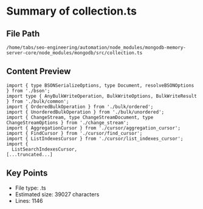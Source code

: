# Summary of collection.ts
  
## File Path
`/home/tabs/seo-engineering/automation/node_modules/mongodb-memory-server-core/node_modules/mongodb/src/collection.ts`

## Content Preview
```
import { type BSONSerializeOptions, type Document, resolveBSONOptions } from './bson';
import type { AnyBulkWriteOperation, BulkWriteOptions, BulkWriteResult } from './bulk/common';
import { OrderedBulkOperation } from './bulk/ordered';
import { UnorderedBulkOperation } from './bulk/unordered';
import { ChangeStream, type ChangeStreamDocument, type ChangeStreamOptions } from './change_stream';
import { AggregationCursor } from './cursor/aggregation_cursor';
import { FindCursor } from './cursor/find_cursor';
import { ListIndexesCursor } from './cursor/list_indexes_cursor';
import {
  ListSearchIndexesCursor,
[...truncated...]
```

## Key Points
- File type: .ts
- Estimated size: 39027 characters
- Lines: 1146

